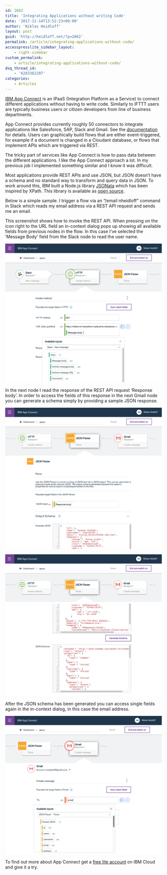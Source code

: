 ```yaml
---
id: 2662
title: 'Integrating Applications without writing Code'
date: '2017-11-14T13:52:23+00:00'
author: 'Niklas Heidloff'
layout: post
guid: 'http://heidloff.net/?p=2662'
permalink: /article/integrating-applications-without-code/
accesspresslite_sidebar_layout:
    - right-sidebar
custom_permalink:
    - article/integrating-applications-without-code/
dsq_thread_id:
    - '6283362207'
categories:
    - Articles
---
```


[IBM App Connect](https://console.bluemix.net/catalog/services/app-connect) is an IPaaS (Integration Platform as a Service) to connect different applications without having to write code. Similarly to IFTTT users are typically business users or citizen developers from line of business departments.

App Connect provides currently roughly 50 connectors to integrate applications like Salesforce, SAP, Slack and Gmail. See the [documentation](https://developer.ibm.com/integration/docs/app-connect/) for details. Users can graphically build flows that are either event-triggered, for example if a document is changed in a Cloudant database, or flows that implement APIs which are triggered via REST.

The tricky part of services like App Connect is how to pass data between the different applications. I like the App Connect approach a lot. In my previous job I implemented something similar and I know it was difficult.

Most applications provide REST APIs and use JSON, but JSON doesn’t have a schema and no standard way to transform and query data in JSON. To work around this, IBM built a Node.js library [JSONata](http://jsonata.org/) which has been inspired by XPath. This library is available as [open source](https://github.com/jsonata-js/jsonata).

Below is a simple sample. I trigger a flow via an “/email nheidloff” command in Slack which reads my email address via a REST API request and sends me an email.

This screenshot shows how to invoke the REST API. When pressing on the icon right to the URL field an in-context dialog pops up showing all available fields from previous nodes in the flow. In this case I’ve selected the ‘Message Body’ field from the Slack node to read the user name.

![image](/assets/img/2017/11/app-connect-1.png)

In the next node I read the response of the REST API request ‘Response body’. In order to access the fields of this response in the next Gmail node you can generate a schema simply by providing a sample JSON response.

![image](/assets/img/2017/11/app-connect-2.png)

![image](/assets/img/2017/11/app-connect-3.png)

After the JSON schema has been generated you can access single fields again in the in-context dialog, in this case the email address.

![image](/assets/img/2017/11/app-connect-4.png)

To find out more about App Connect get a [free lite account](https://console.bluemix.net/registration/) on IBM Cloud and give it a try.
